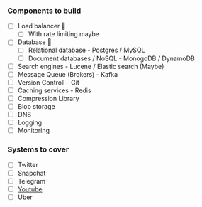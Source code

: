 ### Components to build
- [ ] Load balancer 🚧
    - [ ] With rate limiting maybe
- [ ] Database 🚧
    - [ ] Relational database - Postgres / MySQL
    - [ ] Document databases / NoSQL - MonogoDB / DynamoDB
- [ ] Search engines - Lucene / Elastic search (Maybe)
- [ ] Message Queue (Brokers) - Kafka
- [ ] Version Controll - Git 
- [ ] Caching services - Redis
- [ ] Compression Library
- [ ] Blob storage
- [ ] DNS
- [ ] Logging
- [ ] Monitoring

### Systems to cover
- [ ]  Twitter
- [ ]  Snapchat
- [ ]  Telegram 
- [ ]  [Youtube](https://www.figma.com/file/1SUppV9fgzNv7FsvaDxQCN/YouTube?type=whiteboard&t=EkGbAZblIIFEe4Pn-6)
- [ ]  Uber
